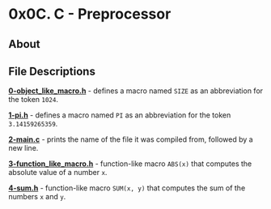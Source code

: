# 0x0C. C - Preprocessor
## About

## File Descriptions
**[0-object_like_macro.h](0-object_like_macro.h)** - defines a macro named `SIZE` as an abbreviation for the token `1024`.

**[1-pi.h](1-pi.h)** - defines a macro named `PI` as an abbreviation for the token `3.14159265359`.

**[2-main.c](2-main.c)** - prints the name of the file it was compiled from, followed by a new line.

**[3-function_like_macro.h](3-function_like_macro.h)** - function-like macro `ABS(x)` that computes the absolute value of a number `x`.

**[4-sum.h](4-sum.h)** - function-like macro `SUM(x, y)` that computes the sum of the numbers `x` and `y`.
